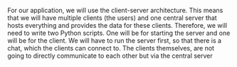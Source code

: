 For our application, we will use the client-server architecture. 
This means that we will have multiple clients (the users) and one central server that hosts everything and provides the data for these clients.
Therefore, we will need to write two Python scripts.
One will be for starting the server and one will be for the client.
We will have to run the server first, so that there is a chat, which the clients can connect to. 
The clients themselves, are not going to directly communicate to each other but via the central server
